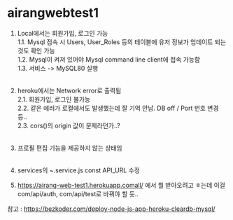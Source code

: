 # airangwebtest1

1. Local에서는 회원가입, 로그인 가능 <br>
1.1. Mysql 접속 시 Users, User_Roles 등의 테이블에 유저 정보가 업데이트 되는 것도 확인 가능 <br>
1.2. Mysql이 켜져 있어야 Mysql command line client에 접속 가능함 <br>
1.3. 서비스 -> MySQL80 실행 <br><br>

2. heroku에서는 Network error로 출력됨 <br>
2.1. 회원가입, 로그인 불가능 <br>
2.2. 같은 에러가 로컬에서도 발생했는데 잘 기억 안남. DB off / Port 번호 변경 등..  <br>
2.3. cors()의 origin 값이 문제라던가..? <br><br>


3. 프로필 편집 기능을 제공하지 않는 상태임 <br><br>

4. services의 ~.service.js const API_URL 수정
5. https://airang-web-test1.herokuapp.comall/ 에서 뭘 받아오려고 ㅎ는데 이걸 com/api/auth, com/api/test로 바꿔야 할 듯..

참고 : https://bezkoder.com/deploy-node-js-app-heroku-cleardb-mysql/
